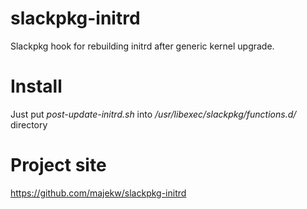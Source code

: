 # slackpkg-initrd

Slackpkg hook for rebuilding initrd after generic kernel upgrade.

# Install

Just put _post-update-initrd.sh_ into _/usr/libexec/slackpkg/functions.d/_ directory

# Project site

https://github.com/majekw/slackpkg-initrd
